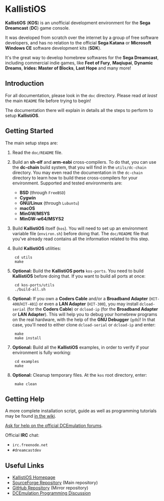 KallistiOS
===

**KallistiOS** (**KOS**) is an unofficial development environment for the
**Sega Dreamcast** (**DC**) game console.

It was developed from scratch over the internet by a group of free software
developers, and has no relation to the official **Sega Katana** or **Microsoft
Windows CE** software development kits (**SDK**).

It's the great way to develop homebrew softwares for the **Sega Dreamcast**,
including commercial indie games, like **Feet of Fury**, **Maqiupai**,
**Dynamic Dreams**, **Irides: Master of Blocks**, **Last Hope** and many more!

Introduction
-------------

For all documentation, please look in the `doc` directory.
Please read *at least* the main `README` file before trying to begin!

The documentation there will explain in details all the steps to perform to
setup **KallistiOS**.

Getting Started
---------------

The main setup steps are:

1. Read the `doc/README` file.

2. Build an **sh-elf** and **arm-eabi** cross-compilers. To do that, you can
   use the **dc-chain** build system, that you will find in the `utils/dc-chain`
   directory. You may even read the documentation in the `dc-chain` directory to
   learn how to build these cross-compilers for your environment. Supported and
   tested environments are:

	- **BSD** (through `FreeBSD`)
	- **Cygwin**
	- **GNU/Linux** (through `Lubuntu`)
	- **macOS**
	- **MinGW/MSYS**
	- **MinGW-w64/MSYS2** 

3. Build **KallistiOS** itself (`kos`). You will need to set up an environment
   variable file (`environ.sh`) before doing that. The `doc/README` file that
   you've already read contains all the information related to this step.

4. Build **KallistiOS** utilities:

		cd utils
		make

5. **Optional:** Build the **KallistiOS ports** `kos-ports`. You need to build
   **KallistiOS** before doing that. If you want to build all ports at once:

		cd kos-ports/utils
		./build-all.sh

6. **Optional:** If you own a **Coders Cable** and/or a **Broadband Adapter** 
   (`HIT-400`/`HIT-401`) or even a **LAN Adapter** (`HIT-300`), you may install
   `dcload-serial` (for the **Coders Cable**) or `dcload-ip` (for the
   **Broadband Adapter** or **LAN Adapter**). This will help you to debug your
   homebrew programs on the real hardware, with the help of the **GNU Debugger**
   (`gdb`)! In that case, you'll need to either clone `dcload-serial` or
   `dcload-ip` and enter:

		make
		make install

7. **Optional:** Build all the **KallistiOS** examples, in order to verify if
   your environment is fully working:

		cd examples
		make

8. **Optional:** Cleanup temporary files. At the `kos` root directory, enter:

		make clean

Getting Help
------------

A more complete installation script, guide as well as programming tutorials may
be found [in the wiki](http://dcemulation.org/?title=Development).

[Ask for help on the official DCEmulation forums](http://dcemulation.org/phpBB/viewforum.php?f=29).

Official **IRC** chat:

- `irc.freenode.net`
- `#dreamcastdev`

Useful Links
------------

- [KallistiOS Homepage](http://gamedev.allusion.net/softprj/kos/)
- [SourceForge Repository](https://sourceforge.net/projects/cadcdev/) (Main repository)
- [GitHub Repository](https://github.com/KallistiOS/KallistiOS) (Mirror repository)
- [DCEmulation Programming Discussion](http://dcemulation.org/phpBB/viewforum.php?f=29)

